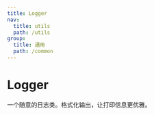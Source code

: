 ```yaml
---
title: Logger
nav:
  title: utils
  path: /utils
group:
  title: 通用
  path: /common
---
```


# Logger

一个随意的日志类。格式化输出，让打印信息更优雅。
